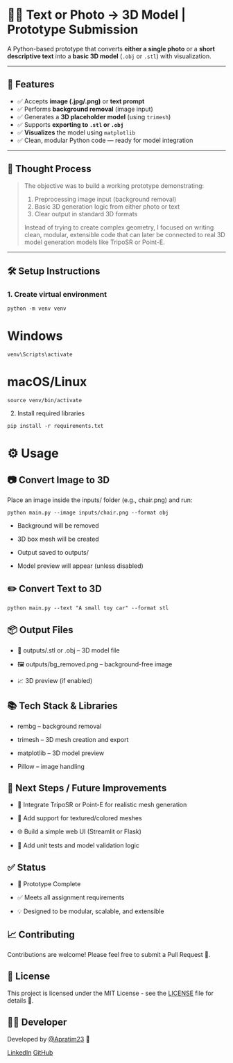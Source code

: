 # 🧠📸 Text or Photo → 3D Model | Prototype Submission

A Python-based prototype that converts **either a single photo** or a **short descriptive text** into a **basic 3D model** (`.obj` or `.stl`) with visualization. 

---

## 🚀 Features

- ✅ Accepts **image (.jpg/.png)** or **text prompt**
- ✅ Performs **background removal** (image input)
- ✅ Generates a **3D placeholder model** (using `trimesh`)
- ✅ Supports **exporting to `.stl` or `.obj`**
- ✅ **Visualizes** the model using `matplotlib`
- ✅ Clean, modular Python code — ready for model integration

---

## 🧠 Thought Process

> The objective was to build a working prototype demonstrating:
> 
> 1. Preprocessing image input (background removal)
> 2. Basic 3D generation logic from either photo or text
> 3. Clear output in standard 3D formats
> 
> Instead of trying to create complex geometry, I focused on writing clean, modular, extensible code that can later be connected to real 3D model generation models like TripoSR or Point-E.

---

## 🛠️ Setup Instructions

### 1. Create virtual environment

```
python -m venv venv  
 ```

# Windows
```
venv\Scripts\activate
```
# macOS/Linux
```
source venv/bin/activate
```

2. Install required libraries
```
pip install -r requirements.txt
```

# ⚙️ Usage
## 📷 Convert Image to 3D
 Place an image inside the inputs/ folder (e.g., chair.png) and run:
```
python main.py --image inputs/chair.png --format obj
```
* Background will be removed

* 3D box mesh will be created

* Output saved to outputs/

* Model preview will appear (unless disabled)

## ✏️ Convert Text to 3D
```
python main.py --text "A small toy car" --format stl
```
## 📦 Output Files
* 📁 outputs/<name>.stl or .obj – 3D model file

* 🖼️ outputs/bg_removed.png – background-free image

* 📈 3D preview (if enabled)

## 📚 Tech Stack & Libraries
* rembg – background removal

* trimesh – 3D mesh creation and export

* matplotlib – 3D model preview

* Pillow – image handling

## 🔮 Next Steps / Future Improvements
* 🔄 Integrate TripoSR or Point-E for realistic mesh generation

* 🌈 Add support for textured/colored meshes

* 🌐 Build a simple web UI (Streamlit or Flask)

* 🧪 Add unit tests and model validation logic

## ✅ Status
* 🧪 Prototype Complete

* ✅ Meets all assignment requirements

* 💡 Designed to be modular, scalable, and extensible

## 📈 Contributing

Contributions are welcome! Please feel free to submit a Pull Request 🎉.

## 📜 License

This project is licensed under the MIT License - see the [LICENSE](https://github.com/Apratim23/Snap3D/blob/main/LICENSE) file for details 📝.

## 👨‍💻 Developer

Developed by [@Apratim23](https://github.com/Apratim23) 🌟

[LinkedIn](https://www.linkedin.com/in/apratim-dutta-78b5ba216/)
[GitHub](https://github.com/Apratim23)

